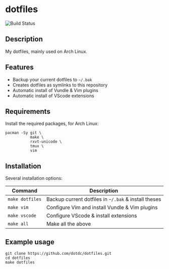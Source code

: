 # dotfiles

![Build Status](https://github.com/dotdc/dotfiles/actions/workflows/ci-build.yml/badge.svg)

## Description

My dotfiles, mainly used on Arch Linux.

## Features

- Backup your current dotfiles to `~/.bak`
- Creates dotfiles as symlinks to this repository
- Automatic install of Vundle & Vim plugins
- Automatic install of VScode extensions

## Requirements

Install the required packages, for Arch Linux:

```console
pacman -Sy git \
           make \
           rxvt-unicode \
           tmux \
           vim
```

## Installation

Several installation options:

| Command         | Description                                           |
|-----------------|-------------------------------------------------------|
| `make dotfiles` | Backup current dotfiles in `~/.bak` & install theses  |
| `make vim`      | Configure Vim and install Vundle & Vim plugins        |
| `make vscode`   | Configure VScode & install extensions                 |
| `make all`      | Make all the above                                    |

## Example usage

```console
git clone https://github.com/dotdc/dotfiles.git
cd dotfiles
make dotfiles
```
